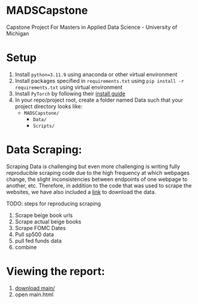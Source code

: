 # MADSCapstone
Capstone Project For Masters in Applied Data Science - University of Michigan

# Setup
1. Install `python=3.11.9` using anaconda or other virtual environment
2. Install packages specified in `requirements.txt` using `pip install -r requirements.txt` using virtual environment
3. Install `PyTorch` by following their [install guide](https://pytorch.org/get-started/locally/)
4. In your repo/project root, create a folder named Data such that your project directory looks like:
   - `MADSCapstone/`
     - `Data/`
     - `Scripts/`

# Data Scraping:
Scraping Data is challenging but even more challenging is writing fully reproducible scraping code due to the
high frequency at which webpages change, the slight inconsistencies between endpoints of one webpage to another, etc.
Therefore, in addition to the code that was used to scrape the websites, we have also included a 
[link](https://www.kaggle.com/datasets/thefish81/beige-books/data) to download the data.

TODO: steps for reproducing scraping
1. Scrape beige book urls
2. Scrape actual beige books
3. Scrape FOMC Dates
4. Pull sp500 data
5. pull fed funds data
6. combine 

# Viewing the report:
1. [download main/](https://download-directory.github.io/?url=https%3A%2F%2Fgithub.com%2FTheFish18%2FMADSCapstone%2Ftree%2Fmain%2Fmain)
2. open main.html


